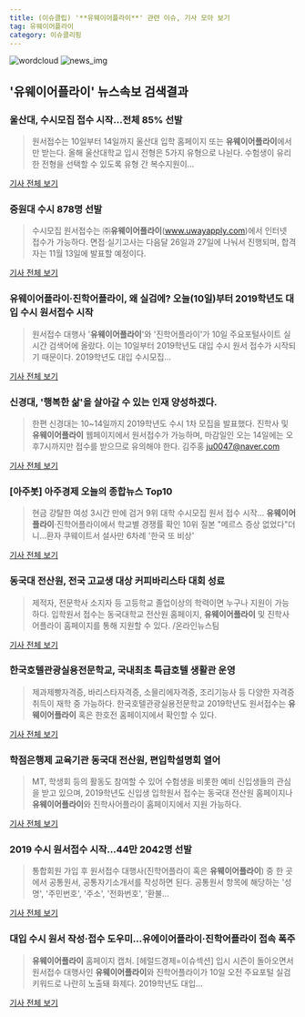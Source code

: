 ```yaml
---
title: (이슈클립) '**유웨이어플라이**' 관련 이슈, 기사 모아 보기
tag: 유웨이어플라이
category: 이슈클리핑
---
```

![wordcloud](https://s3.ap-northeast-2.amazonaws.com/lyrics101-wordcloud/2018-09-10-1536589846.png)
![news_img](https://user-images.githubusercontent.com/42597476/44507050-1206f400-a6e4-11e8-8d98-7ffbfebb353f.png)
## **'**유웨이어플라이**'** 뉴스속보 검색결과
### 울산대, 수시모집 접수 시작…전체 85% 선발

>원서접수는 10일부터 14일까지 울산대 입학 홈페이지 또는 **유웨이어플라이**에서만 받는다. 올해 울산대학교 입시 전형은 5가지 유형으로 나뉜다. 수험생이 유리한 전형을 선택할 수 있도록 유형 간 복수지원이...

<a href="http://www.newsis.com/view/?id=NISX20180910_0000413716&cID=10814&pID=10800" target="_blank">기사 전체 보기</a>

### 중원대 수시 878명 선발

>수시모집 원서접수는 ㈜**유웨이어플라이**(www.uwayapply.com)에서 인터넷 접수가 가능하다. 면접·실기고사는 다음달 26일과 27일에 나눠서 진행되며, 합격자는 11월 13일에 발표할 예정이다.  

<a href="http://www.ccdailynews.com/news/articleView.html?idxno=978615" target="_blank">기사 전체 보기</a>

### **유웨이어플라이**·진학어플라이, 왜 실검에? 오늘(10일)부터 2019학년도 대입 수시 원서접수 시작

> 원서접수 대행사 '**유웨이어플라이**'와 '진학어플라이'가 10일 주요포털사이트 실시간 검색어에 올랐다.   이는 10일부터 2019학년도 대입 수시 원서 접수가 시작되기 때문이다.   2019학년도 대입 수시모집...

<a href="http://www.kyeongin.com/main/view.php?key=20180910000127211" target="_blank">기사 전체 보기</a>

### 신경대, '행복한 삶'을 살아갈 수 있는 인재 양성하겠다.

>한편 신경대는 10~14일까지 2019학년도 수시 1차 모집을 발표했다. 진학사 및 **유웨이어플라이** 웹페이지에서 원서접수가 가능하며, 마감일인 오는 14일에는 오후7시까지만 접수를 받으므로 유의해야 한다. 김주홍 ju0047@naver.com

<a href="http://www.asiatoday.co.kr/view.php?key=20180910010005470" target="_blank">기사 전체 보기</a>

### [아주봇] 아주경제 오늘의 종합뉴스 Top10

>현금 강탈한 여성 3시간 만에 검거 9위 대학 수시모집 원서 접수 시작… **유웨이어플라이**·진학어플라이에서 학교별 경쟁률 확인 10위 질본 "메르스 증상 없었다"더니…환자 쿠웨이트서 설사만 6차례 '한국 또 비상'

<a href="http://www.ajunews.com/view/20180910173070894" target="_blank">기사 전체 보기</a>

### 동국대 전산원, 전국 고교생 대상 커피바리스타 대회 성료

>제적자, 전문학사 소지자 등 고등학교 졸업이상의 학력이면 누구나 지원이 가능하다. 입학원서 접수는 동국대학교 전산원 홈페이지, **유웨이어플라이** 및 진학사어플라이 홈페이지를 통해 지원할 수 있다. /온라인뉴스팀

<a href="http://www.incheonilbo.com/news/articleView.html?idxno=904060" target="_blank">기사 전체 보기</a>

### 한국호텔관광실용전문학교, 국내최초 특급호텔 생활관 운영

>제과제빵자격증, 바리스타자격증, 소믈리에자격증, 조리기능사 등 다양한 자격증 취득이 재학 중 가능하다. 한국호텔관광실용전문학교 2019학년도 원서접수는 **유웨이어플라이** 혹은 한호전 홈페이지에서 확인할 수 있다.

<a href="http://www.newstown.co.kr/news/articleView.html?idxno=339938" target="_blank">기사 전체 보기</a>

### 학점은행제 교육기관 동국대 전산원, 편입학설명회 열어

>MT, 학생회 등의 활동도 참여할 수 있어 수험생을 비롯한 예비 신입생들의 관심을 받고 있으며, 2019학년도 신입생 입학원서 접수는 동국대 전산원 홈페이지나 **유웨이어플라이**와 진학사어플라이 홈페이지에서 지원 가능하다.

<a href="http://www.koreadaily.com/news/read.asp?art_id=6547208" target="_blank">기사 전체 보기</a>

### 2019 수시 원서접수 시작…44만 2042명 선발

>통합회원 가입 후 원서접수 대행사(진학어플라이 혹은 **유웨이어플라이**) 중 한 곳에서 공통원서, 공통자기소개서를 작성하면 된다. 공통원서 항목에 해당하는 '성명', '주민번호', '주소', '전화번호', '환불...

<a href="http://www.dhnews.co.kr/news/articleView.html?idxno=85580" target="_blank">기사 전체 보기</a>

### 대입 수시 원서 작성·접수 도우미…유에이어플라이·진학어플라이 접속 폭주

>**유웨이어플라이** 홈페이지 캡처. [헤럴드경제=이슈섹션] 입시 시즌이 돌아오면서 원서접수 대행사인 **유웨이어플라이**와 진학어플라이가 10일 오전 주요포털 실검 키워드로 나란히 노출돼 화제다. 2019학년도 대입...

<a href="http://news.heraldcorp.com/view.php?ud=20180910000037" target="_blank">기사 전체 보기</a>


